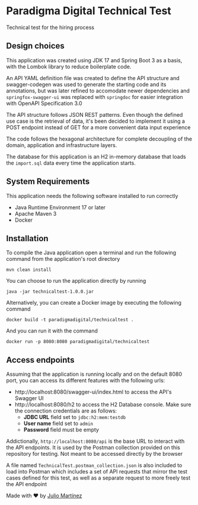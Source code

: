 # Paradigma Digital Technical Test

Technical test for the hiring process

## Design choices

This application was created using JDK 17 and Spring Boot 3 as a basis, with the Lombok library to
reduce boilerplate code.

An API YAML definition file was created to define the API structure and swagger-codegen was used to
generate the starting code and its annotations, but was later refined to accomodate newer
dependencies and `springfox-swagger-ui` was replaced with `springdoc` for easier integration with
OpenAPI Specification 3.0

The API structure follows JSON REST patterns. Even though the defined use case is the retrieval of
data, it's been decided to implement it using a POST endpoint instead of GET for a more convenient
data input experience

The code follows the hexagonal architecture for complete decoupling of the domain, application and
infrastructure layers.

The database for this application is an H2 in-memory database that loads the `import.sql` data every
time the application starts.

## System Requirements

This application needs the following software installed to run correctly

* Java Runtime Environment 17 or later
* Apache Maven 3
* Docker

## Installation

To compile the Java application open a terminal and run the following command from the application's
root directory

```shell
mvn clean install
```

You can choose to run the application directly by running

```shell
java -jar technicaltest-1.0.0.jar
```

Alternatively, you can create a Docker image by executing the following command

```shell
docker build -t paradigmadigital/technicaltest .
```

And you can run it with the command

```shell
docker run -p 8080:8080 paradigmadigital/technicaltest
```

## Access endpoints

Assuming that the application is running locally and on the default 8080 port, you can access its
different features with the following urls:

* http://localhost:8080/swagger-ui/index.html to access the API's Swagger UI
* http://localhost:8080/h2 to access the H2 Database console. Make sure the connection credentials
  are as follows:
  * **JDBC URL** field set to `jdbc:h2:mem:testdb`
  * **User name** field set to `admin`
  * **Password** field must be empty

Addictionally, `http://localhost:8080/api` is the base URL to interact with the API endpoints. It is
used by
the Postman collection provided on this repository for testing. Not meant to be accessed directly
by the browser

A file named `TechnicalTest.postman_collection.json` is also included to load into Postman which
includes a set of API requests that mirror the test cases defined for this test, as well as a
separate request to more freely test the API endpoint

Made with ♥️
by [Julio Martínez](https://www.linkedin.com/in/julio-mart%C3%ADnez-r%C3%B3denas-892bb5104/)
